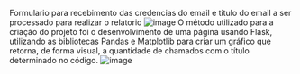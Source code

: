 Formulario para recebimento das credencias do email e titulo do email a ser processado para realizar o relatorio
![image](https://github.com/user-attachments/assets/e20550dd-bd71-4937-891a-a9f117cc670b)
O método utilizado para a criação do projeto foi o desenvolvimento de uma página usando Flask, utilizando as bibliotecas Pandas e Matplotlib para criar um gráfico que retorna, de forma visual, a quantidade de chamados com o título determinado no código.
![image](https://github.com/user-attachments/assets/91ee82d5-94ec-41cf-82fa-bf760f02bf66)

